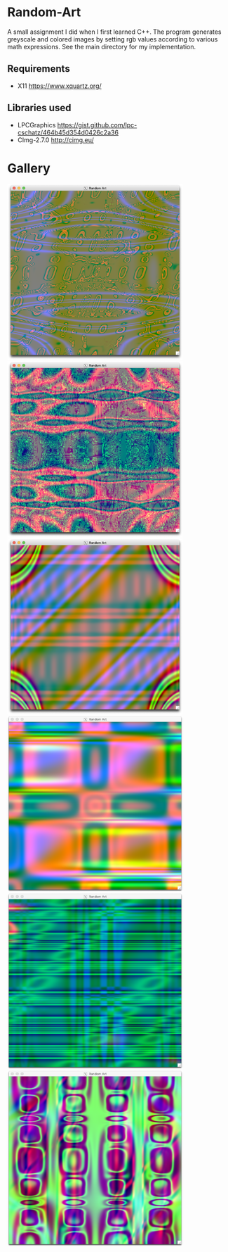 # Random-Art
A small assignment I did when I first learned C++. The program generates 
greyscale and colored images by setting rgb values according to various math expressions.
See the main directory for my implementation. 

## Requirements
- X11 https://www.xquartz.org/ 

## Libraries used
- LPCGraphics https://gist.github.com/lpc-cschatz/464b45d354d0426c2a36
- CImg-2.7.0 http://cimg.eu/ 

# Gallery
<div>
  <img src="https://github.com/Abe-Crdns/Random-Art/blob/master/gallery/Screen%20Shot%202019-08-18%20at%2010.24.02%20PM.png" width="400" height="400">

  <img src="https://github.com/Abe-Crdns/Random-Art/blob/master/gallery/Screen%20Shot%202019-08-18%20at%209.26.23%20PM.png" width="400" height="400">
  
  <img src="https://github.com/Abe-Crdns/Random-Art/blob/master/gallery/Screen%20Shot%202019-08-18%20at%209.17.51%20PM.png" width="400" height="400">

  <img src="https://github.com/Abe-Crdns/Random-Art/blob/master/gallery/Screen%20Shot%202019-08-18%20at%209.20.25%20PM.png" width="400" height="400">

  <img src="https://github.com/Abe-Crdns/Random-Art/blob/master/gallery/Screen%20Shot%202019-08-18%20at%209.21.28%20PM.png" width="400" height="400">

  <img src="https://github.com/Abe-Crdns/Random-Art/blob/master/gallery/Screen%20Shot%202019-08-18%20at%209.21.48%20PM.png" width="400" height="400">
</div>
